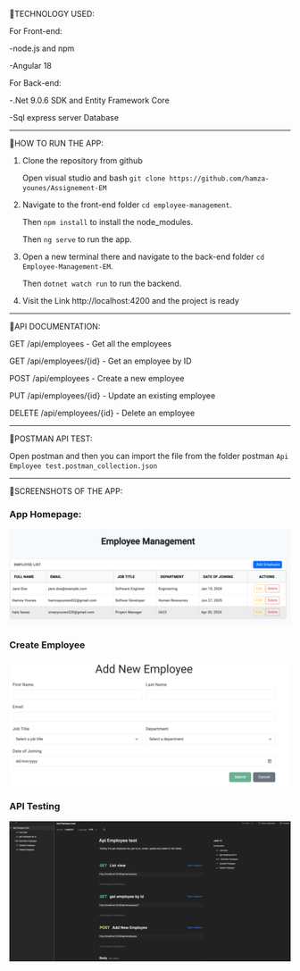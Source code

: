 📌TECHNOLOGY USED: 

For Front-end: 

-node.js and npm

-Angular 18

For Back-end:

-.Net 9.0.6 SDK and Entity Framework Core

-Sql express server Database

----

📌HOW TO RUN THE APP:
1. Clone the repository from github

   Open visual studio and bash `git clone https://github.com/hamza-younes/Assignement-EM`

2. Navigate to the front-end folder `cd employee-management`.

   Then `npm install` to install the node_modules.

   Then `ng serve` to run the app.

3. Open a new terminal there and navigate to the back-end folder `cd Employee-Management-EM`.
  
   Then `dotnet watch run` to run the backend.

4. Visit the Link http://localhost:4200 and the project is ready

----

📌API DOCUMENTATION:

GET /api/employees - Get all the employees

GET /api/employees/{id} - Get an employee by ID  

POST /api/employees - Create a new employee  

PUT /api/employees/{id} - Update an existing employee   

DELETE /api/employees/{id} - Delete an employee  

----

📌POSTMAN API TEST:

Open postman and then you can import the file from the folder postman `Api Employee test.postman_collection.json`

---

📌SCREENSHOTS OF THE APP:

### App Homepage:
![Home](./Screenshots/Home.png)

### Create Employee
![Create](./Screenshots/Form.png)

### API Testing
![Postman](./Screenshots/Postman.png)
